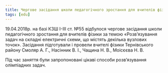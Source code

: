 ```yaml
---
title: Чергове засідання школи педагогічного зростання для вчителів фізики за темою «Розв’язування задач на складні електричні схеми, що містять декілька вузлових точок»
tags: [edu]
---
```


19.04.2018р. на базі КЗШ І-ІІІ ст. №55 відбулося чергове засідання школи педагогічного зростання для вчителів фізики за темою «Розв’язування задач на складні електричні схеми, що містять декілька вузлових точок». Засідання підготували і провели вчителі фізики Тернівського району Смоляр А. Г., Насінник В. І., Чащина Н. В., Моісєєва Н. В.

Під час заняття були запропоновані цікаві способи розв’язування олімпіадних задач.

<slideshow id="72157665960604897"></slideshow>
